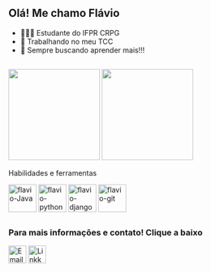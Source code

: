 ## Olá! Me chamo Flávio 
- 🧑🏻‍🎓 Estudante do IFPR CRPG
- 🔭 Trabalhando no meu TCC
- 🚀 Sempre buscando aprender mais!!!
##
<div>
  <img height="180em" src="https://github-readme-stats.vercel.app/api?username=flaviors14&show_icons=true&theme=dark">
  <img height="180em" src="https://github-readme-stats.vercel.app/api/top-langs/?username=flaviors14&theme=dark&layout=compact">
</div>

Habilidades e ferramentas
<div style="display: inline-block">
  <img align="center" alt="flavio-Java" height="55" width="55" src="https://cdn.jsdelivr.net/gh/devicons/devicon@latest/icons/java/java-original-wordmark.svg"/>
  <img align="center" alt="flavio-python" height="55" width="55" src="https://devicon-website.vercel.app/api/python/original-wordmark.svg">
  <img align="center" alt="flavio-django" height="55" width="55" src="https://devicon-website.vercel.app/api/django/plain.svg">
  <img align="center" alt="flavio-git" height="55" width="55" src="https://cdn.jsdelivr.net/gh/devicons/devicon@latest/icons/git/git-plain.svg">
  
</div>

##

###  Para mais informações e contato! Clique a baixo
<div style="displauy: inline-block">
  <a href="https://mail.google.com/mail/u/0/#inbox?compose=CllgCJvlqGggjvMGzbTgJbclgQgsMxvjmtkxxBRBsxQXtlQLVHZrwdqCRkzcLmGQtHlHngnPpcL" target="_blank"><img src="https://github.com/user-attachments/assets/49925d77-8943-4565-9f0e-711451953d79" alt="Email" height="35" width="35"></a>
  <!--<a href="https://discord.com/channels/@me/999696648211005590" target="_blank"><img src="https://github.com/user-attachments/assets/baf96ab8-653c-45a7-8dde-df1ac515bade" alt="Discord" height="35" width="35"></a>-->
  <a href="https://www.linkedin.com/in/flávio-ribeiro-dos-santos-81095822b/"  target="_blank"><img src="https://github.com/user-attachments/assets/80f39fb1-3fea-4201-88f6-dba7586f1a28" alt="Linkkedin" height="35" width="35"></a>
</div>
